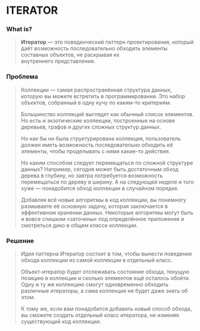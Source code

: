 # ITERATOR

### What is?
> **Итератор** — это поведенческий паттерн проектирования, который даёт возможность последовательно обходить элементы составных объектов, не раскрывая их внутреннего представления.

### Проблема
> Коллекции — самая распространённая структура данных, которую вы можете встретить в программировании. Это набор объектов, собранный в одну кучу по каким-то критериям.
>
> Большинство коллекций выглядят как обычный список элементов. Но есть и экзотические коллекции, построенные на основе деревьев, графов и других сложных структур данных.
>
> Но как бы ни была структурирована коллекция, пользователь должен иметь возможность последовательно обходить её элементы, чтобы проделывать с ними какие-то действия.
>
> Но каким способом следует перемещаться по сложной структуре данных? Например, сегодня может быть достаточным обход дерева в глубину, но завтра потребуется возможность перемещаться по дереву в ширину. А на следующей неделе и того хуже — понадобится обход коллекции в случайном порядке.
>
> Добавляя всё новые алгоритмы в код коллекции, вы понемногу размываете её основную задачу, которая заключается в эффективном хранении данных. Некоторые алгоритмы могут быть и вовсе слишком «заточены» под определённое приложение и смотреться дико в общем классе коллекции.

### Решение
> Идея паттерна Итератор состоит в том, чтобы вынести поведение обхода коллекции из самой коллекции в отдельный класс.
>
> Объект-итератор будет отслеживать состояние обхода, текущую позицию в коллекции и сколько элементов ещё осталось обойти. Одну и ту же коллекцию смогут одновременно обходить различные итераторы, а сама коллекция не будет даже знать об этом.
>
> К тому же, если вам понадобится добавить новый способ обхода, вы сможете создать отдельный класс итератора, не изменяя существующий код коллекции.
